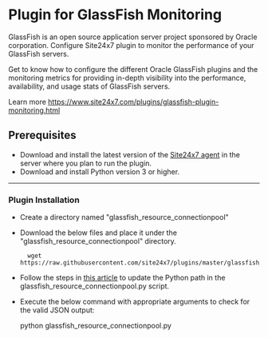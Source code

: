 Plugin for GlassFish Monitoring
===========

GlassFish is an open source application server project sponsored by Oracle corporation. Configure Site24x7 plugin to monitor the performance of your GlassFish servers.

Get to know how to configure the different Oracle GlassFish plugins and the monitoring metrics for providing in-depth visibility into the performance, availability, and usage stats of GlassFish servers.

Learn more https://www.site24x7.com/plugins/glassfish-plugin-monitoring.html

## Prerequisites

- Download and install the latest version of the [Site24x7 agent](https://www.site24x7.com/app/client#/admin/inventory/add-monitor) in the server where you plan to run the plugin.
- Download and install Python version 3 or higher.

---

### Plugin Installation  

- Create a directory named "glassfish_resource_connectionpool"

- Download the below files and place it under the "glassfish_resource_connectionpool" directory.

		wget https://raw.githubusercontent.com/site24x7/plugins/master/glassfish_resource_connectionpool/glassfish_resource_connectionpool.py

- Follow the steps in [this article](https://support.site24x7.com/portal/en/kb/articles/updating-python-path-in-a-plugin-script-for-linux-servers) to update the Python path in the glassfish_resource_connectionpool.py script.
  
- Execute the below command with appropriate arguments to check for the valid JSON output:

    python glassfish_resource_connectionpool.py
